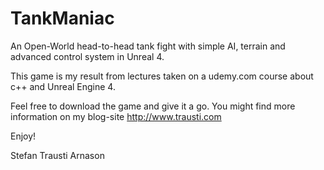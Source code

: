 # TankManiac
An Open-World head-to-head tank fight with simple AI, terrain and advanced control system in Unreal 4.

This game is my result from lectures taken on a udemy.com course about c++ and Unreal Engine 4. 

Feel free to download the game and give it a go. 
You might find more information on my blog-site http://www.trausti.com 

Enjoy!

Stefan Trausti Arnason
